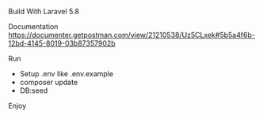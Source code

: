Build With Laravel 5.8

Documentation
https://documenter.getpostman.com/view/21210538/Uz5CLxek#5b5a4f6b-12bd-4145-8019-03b87357902b

Run
- Setup .env like .env.example
- composer update
- DB:seed 

Enjoy